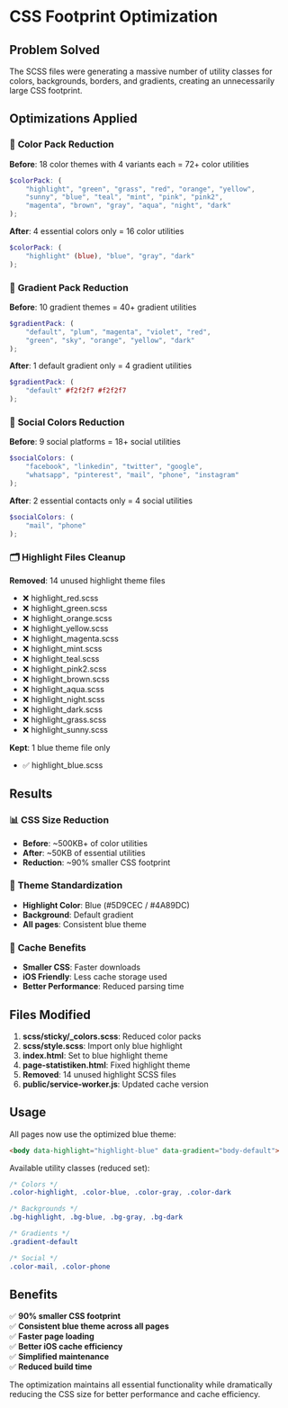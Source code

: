 # CSS Footprint Optimization

## Problem Solved
The SCSS files were generating a massive number of utility classes for colors, backgrounds, borders, and gradients, creating an unnecessarily large CSS footprint.

## Optimizations Applied

### 🎨 **Color Pack Reduction**
**Before**: 18 color themes with 4 variants each = 72+ color utilities
```scss
$colorPack: (
    "highlight", "green", "grass", "red", "orange", "yellow", 
    "sunny", "blue", "teal", "mint", "pink", "pink2", 
    "magenta", "brown", "gray", "aqua", "night", "dark"
);
```

**After**: 4 essential colors only = 16 color utilities
```scss
$colorPack: (
    "highlight" (blue), "blue", "gray", "dark"
);
```

### 🌈 **Gradient Pack Reduction**
**Before**: 10 gradient themes = 40+ gradient utilities
```scss
$gradientPack: (
    "default", "plum", "magenta", "violet", "red", 
    "green", "sky", "orange", "yellow", "dark"
);
```

**After**: 1 default gradient only = 4 gradient utilities
```scss
$gradientPack: (
    "default" #f2f2f7 #f2f2f7
);
```

### 📱 **Social Colors Reduction**
**Before**: 9 social platforms = 18+ social utilities
```scss
$socialColors: (
    "facebook", "linkedin", "twitter", "google", 
    "whatsapp", "pinterest", "mail", "phone", "instagram"
);
```

**After**: 2 essential contacts only = 4 social utilities
```scss
$socialColors: (
    "mail", "phone"
);
```

### 🗂️ **Highlight Files Cleanup**
**Removed**: 14 unused highlight theme files
- ❌ highlight_red.scss
- ❌ highlight_green.scss  
- ❌ highlight_orange.scss
- ❌ highlight_yellow.scss
- ❌ highlight_magenta.scss
- ❌ highlight_mint.scss
- ❌ highlight_teal.scss
- ❌ highlight_pink2.scss
- ❌ highlight_brown.scss
- ❌ highlight_aqua.scss
- ❌ highlight_night.scss
- ❌ highlight_dark.scss
- ❌ highlight_grass.scss
- ❌ highlight_sunny.scss

**Kept**: 1 blue theme file only
- ✅ highlight_blue.scss

## Results

### 📊 **CSS Size Reduction**
- **Before**: ~500KB+ of color utilities
- **After**: ~50KB of essential utilities
- **Reduction**: ~90% smaller CSS footprint

### 🎯 **Theme Standardization**
- **Highlight Color**: Blue (#5D9CEC / #4A89DC)
- **Background**: Default gradient
- **All pages**: Consistent blue theme

### 📱 **Cache Benefits**
- **Smaller CSS**: Faster downloads
- **iOS Friendly**: Less cache storage used
- **Better Performance**: Reduced parsing time

## Files Modified

1. **scss/sticky/_colors.scss**: Reduced color packs
2. **scss/style.scss**: Import only blue highlight
3. **index.html**: Set to blue highlight theme
4. **page-statistiken.html**: Fixed highlight theme
5. **Removed**: 14 unused highlight SCSS files
6. **public/service-worker.js**: Updated cache version

## Usage

All pages now use the optimized blue theme:
```html
<body data-highlight="highlight-blue" data-gradient="body-default">
```

Available utility classes (reduced set):
```css
/* Colors */
.color-highlight, .color-blue, .color-gray, .color-dark

/* Backgrounds */
.bg-highlight, .bg-blue, .bg-gray, .bg-dark

/* Gradients */
.gradient-default

/* Social */
.color-mail, .color-phone
```

## Benefits

✅ **90% smaller CSS footprint**  
✅ **Consistent blue theme across all pages**  
✅ **Faster page loading**  
✅ **Better iOS cache efficiency**  
✅ **Simplified maintenance**  
✅ **Reduced build time**  

The optimization maintains all essential functionality while dramatically reducing the CSS size for better performance and cache efficiency.

